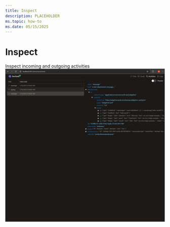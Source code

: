 ```yaml
---
title: Inspect
description: PLACEHOLDER
ms.topic: how-to
ms.date: 05/15/2025
---
```


# Inspect

Inspect incoming and outgoing activities ![Inspect Activity Screenshot](../assets/images/inspect_activity.png?rawtrue)